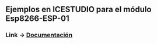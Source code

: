 ## Ejemplos en ICESTUDIO para el módulo Esp8266-ESP-01
### Link -> [Documentación](https://github.com/vascodh/Chapuzas-con-FPGA-S-Libres/blob/master/Controladores/Esp8266-ESP-01/README.md)
